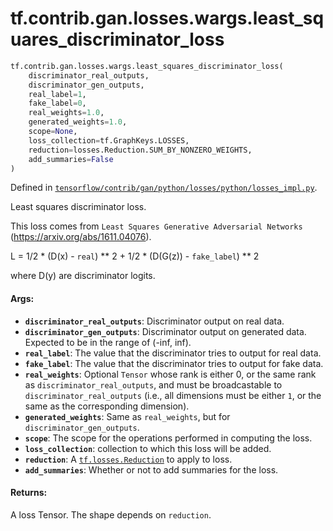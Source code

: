 <div itemscope itemtype="http://developers.google.com/ReferenceObject">
<meta itemprop="name" content="tf.contrib.gan.losses.wargs.least_squares_discriminator_loss" />
<meta itemprop="path" content="Stable" />
</div>

# tf.contrib.gan.losses.wargs.least_squares_discriminator_loss

``` python
tf.contrib.gan.losses.wargs.least_squares_discriminator_loss(
    discriminator_real_outputs,
    discriminator_gen_outputs,
    real_label=1,
    fake_label=0,
    real_weights=1.0,
    generated_weights=1.0,
    scope=None,
    loss_collection=tf.GraphKeys.LOSSES,
    reduction=losses.Reduction.SUM_BY_NONZERO_WEIGHTS,
    add_summaries=False
)
```



Defined in [`tensorflow/contrib/gan/python/losses/python/losses_impl.py`](/code/stable/tensorflow/contrib/gan/python/losses/python/losses_impl.py).

Least squares discriminator loss.

This loss comes from `Least Squares Generative Adversarial Networks`
(https://arxiv.org/abs/1611.04076).

L = 1/2 * (D(x) - `real`) ** 2 +
    1/2 * (D(G(z)) - `fake_label`) ** 2

where D(y) are discriminator logits.

#### Args:

* <b>`discriminator_real_outputs`</b>: Discriminator output on real data.
* <b>`discriminator_gen_outputs`</b>: Discriminator output on generated data. Expected
    to be in the range of (-inf, inf).
* <b>`real_label`</b>: The value that the discriminator tries to output for real data.
* <b>`fake_label`</b>: The value that the discriminator tries to output for fake data.
* <b>`real_weights`</b>: Optional `Tensor` whose rank is either 0, or the same rank as
    `discriminator_real_outputs`, and must be broadcastable to
    `discriminator_real_outputs` (i.e., all dimensions must be either `1`, or
    the same as the corresponding dimension).
* <b>`generated_weights`</b>: Same as `real_weights`, but for
    `discriminator_gen_outputs`.
* <b>`scope`</b>: The scope for the operations performed in computing the loss.
* <b>`loss_collection`</b>: collection to which this loss will be added.
* <b>`reduction`</b>: A <a href="../../../../../tf/losses/Reduction.md"><code>tf.losses.Reduction</code></a> to apply to loss.
* <b>`add_summaries`</b>: Whether or not to add summaries for the loss.


#### Returns:

A loss Tensor. The shape depends on `reduction`.